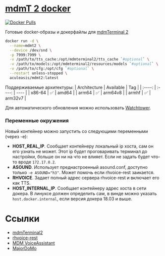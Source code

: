 [mdmT 2 docker](https://github.com/Aculeasis/mdmt2-docker)
===

[![Docker Pulls](https://img.shields.io/docker/pulls/aculeasis/mdmt2.svg?label=mdmt2)](https://hub.docker.com/r/aculeasis/mdmt2/)

Готовые docker-образы и докерфайлы для [mdmTerminal 2](https://github.com/Aculeasis/mdmTerminal2)

```bash
docker run -d \
  --name=mdmt2 \
  --device /dev/snd \
  -p 7999:7999 \
  -v /path/to/tts_cache:/opt/mdmterminal2/tts_cache `#optional` \
  -v /path/to/models:/opt/mdmterminal2/resources/models `#optional` \
  -v /path/to/cfg:/opt/cfg `#optional` \
  --restart unless-stopped \
  aculeasis/mdmt2:latest
```
Поддерживаемые архитектуры:
| Architecture | Available | Tag |
| :----: | :----: | ---- |
| x86-64 | ✅ | amd64 |
| arm64 | ✅ | arm64v8 |
| armhf | ✅ | arm32v7 |

Для автоматического обновления можно использовать [Watchtower](https://github.com/containrrr/watchtower).

### Переменные окружения
Новый контейнер можно запустить со следующими переменными (через -e):
- **HOST_REAL_IP**. Сообщает контейнеру локальный ip хоста, сам он его узнать не может. Этот ip будет проговаривать терминал до настройки, больше он ни на что не влияет. Если не задать будет что-то вроде `172.17.0.2`.
- **ASOUND**. Использует преднастроенный asound.conf, доступно только `-e ASOUND="h3"`. Может помочь если rhvoice-rest заикается.
- **RHVOICE**. Задает полный адрес сервера rhvoice-rest и включает его как TTS.
- **HOST_INTERNAL_IP**. Сообщает контейнеру адрес хоста в сети докера. В линуксе должен определить сам, в винде можно указать `host.docker.internal`, если версия докера 18.03 и выше.

Ссылки
====
- [mdmTerminal2](https://github.com/Aculeasis/mdmTerminal2)
- [rhvoice-rest](https://github.com/Aculeasis/rhvoice-rest)
- [MDM VoiceAssistant](https://github.com/lanket/mdmPiTerminalModule)
- [MajorDoMo](https://github.com/sergejey/majordomo)

